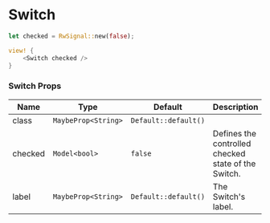 # Switch

```rust demo
let checked = RwSignal::new(false);

view! {
    <Switch checked />
}
```

### Switch Props

| Name    | Type                | Default              | Description                                         |
| ------- | ------------------- | -------------------- | --------------------------------------------------- |
| class   | `MaybeProp<String>` | `Default::default()` |                                                     |
| checked | `Model<bool>`       | `false`              | Defines the controlled checked state of the Switch. |
| label   | `MaybeProp<String>` | `Default::default()` | The Switch's label.                                 |
